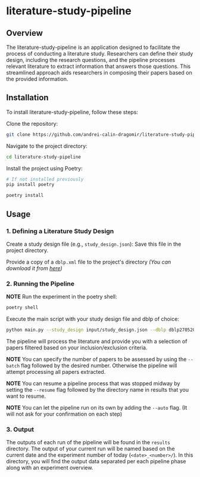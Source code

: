 # literature-study-pipeline
## Overview
The literature-study-pipeline is an application designed to facilitate the process of conducting a literature study. Researchers can define their study design, including the research questions, and the pipeline processes relevant literature to extract information that answers those questions. This streamlined approach aids researchers in composing their papers based on the provided information.

## Installation

To install literature-study-pipeline, follow these steps:

Clone the repository:
```bash
git clone https://github.com/andrei-calin-dragomir/literature-study-pipeline.git
```

Navigate to the project directory:

```bash
cd literature-study-pipeline
```

Install the project using Poetry:
```bash
# If not installed previously
pip install poetry

poetry install
```

## Usage
### 1. Defining a Literature Study Design

Create a study design file (e.g., `study_design.json`):
Save this file in the project directory.

Provide a copy of a `dblp.xml` file to the project's directory
_(You can download it from [here](https://dblp.uni-trier.de/xml/dblp.xml.gz))_

### 2. Running the Pipeline

**NOTE** Run the experiment in the poetry shell: 
```bash
poetry shell
```

Execute the main script with your study design file and dblp of choice:

```bash
python main.py --study_design input/study_design.json --dblp dblp27052024.xml
```

The pipeline will process the literature and provide you with a selection of papers filtered based on your inclusion/exclusion criteria.

**NOTE** You can specify the number of papers to be assessed by using the `--batch` flag followed by the desired number. Otherwise the pipeline will attempt processing all papers extracted.

**NOTE** You can resume a pipeline process that was stopped midway by setting the `--resume` flag followed by the directory name in results that you want to resume.

**NOTE** You can let the pipeline run on its own by adding the `--auto` flag. (It will not ask for your confirmation on each step)

### 3. Output

The outputs of each run of the pipeline will be found in the `results` directory.
The output of your current run will be named based on the current date and the experiment number of today (`<date>_<number>/`).
In this directory, you will find the output data separated per each pipeline phase along with an experiment overview.
